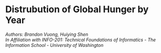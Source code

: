 # Distrubution of Global Hunger by Year

*Authors: Brandon Vuong, Huiying Shen*   
*In Affiliation with INFO-201: Technical Foundations of Informatics - The Information School - University of Washington*   

